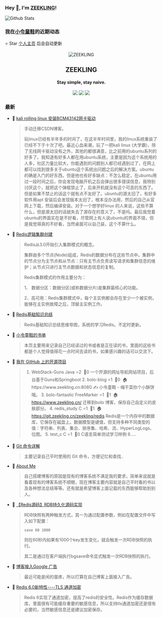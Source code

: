 ### Hey 👋, I'm [ZEEKLING](https://www.zeekling.cn)! 
![Github Stats](https://github-readme-stats.vercel.app/api?username=zeekling&show_icons=true) 
### 我在[小令童鞋](https://www.zeekling.cn)的近期动态

⭐️ Star [个人主页](https://github.com/zeekling/zeekling) 后会自动更新
<p align="center"><img alt="ZEEKLING" src="https://img.zeekling.cn/images/2020/02/23/logo.th.png"></p><h2 align="center">ZEEKLING
</h2>

<h4 align="center">Stay simple, stay naive.</h4>
<p align="center"><a title="ZEEKLING" target="_blank" href="https://github.com/zeekling/zeekling"><img src="https://img.shields.io/github/last-commit/zeekling/zeekling.svg?style=flat-square&color=FF9900"></a>
<a title="GitHub repo size in bytes" target="_blank" href="https://github.com/zeekling/zeekling"><img src="https://img.shields.io/github/repo-size/zeekling/zeekling.svg?style=flat-square"></a>
<a title="Hits" target="_blank" href="https://github.com/zeekling/hits"><img src="https://hits.b3log.org/zeekling/zeekling.svg"></a></p>

### 最新

* 📝 [kali rolling linux 安装BCM43142网卡驱动](https://www.zeekling.cn/articles/2020/09/26/1601091635148.html) 
    > <p>手动迁移CSDN博客。</p>
    > <p>玩linux已经有半年多的时间了，在这半年时间里，我的linux系统重装了已经不下于十次了吧。最近心血来潮，玩了一把kali linux (大学霸)，除了无线网卡驱动没有之外，其他的都很满意，比之前用的ubuntu系列的好多了。我知道有好多人都在用ubuntu系统，主要是因为这个系统用的人多，社区力量比较大，你能遇到的问题别人都已经遇到过了，在网上都可以找到很多关于ubuntu这个系统出问题之后的解决方案。ubuntu的确是入门的好东西。但是他也有好多缺点：不怎么稳定，在ubuntu用过一段时间之后，你会发现电脑开机之后会弹出很多错误信息，我特别讨厌这个，就把这个弹框禁止了，后来开机就没有这个可恶的东西了。但是如果不禁止的话这个就有点不友好了。ubuntu的源太旧了，有好多软件用apt 安装后会发现版本太旧了，根本没办法用，然后的自己从官网上下载，然后编译安装。对于一个想学好linux 的人来说，这些不算什么，但是源太旧的话就失去了源存在的意义了，不是吗。最后我觉着ubuntu的界面实在是不好看，尽管网上有人说ubuntu的界面不错，但是我觉得真的不好看，当然桌面可以自己装，这个不算什么。</p>
* 📝 [Redis逻辑集群创建](https://www.zeekling.cn/articles/2021/11/13/1636791051775.html) 
    > <p>Redis从3.0开始引入集群模式的概念。</p>
    > <p>集群由多个节点(Node)组成，Redis的数据分布在这些节点中。集群中的节点分为主节点和从节点：只有主节点负责读写请求和集群信息的维护；从节点只进行主节点数据和状态信息的复制。</p>
    > <p>Redis集群模式的作用主要分为：</p>
    > <p>1、 数据分区：数据分区(或称数据分片)是集群最核心的功能。</p>
    > <p>2、高可用：Redis集群模式中，每个主实例都会存在至少一个被实例，能够在主实例故障之后，顶替主实例工作。</p>
* 📝 [Redis基础知识总结](https://www.zeekling.cn/articles/2021/11/07/1636295639346.html) 
    > <p>Redis基础知识总结思维导图，系统的学习Redis。不定时更新。</p>
* 📝 [小令童鞋的书单](https://www.zeekling.cn/book.html) 
    > <p>本页主要用来记录自己已经读过的书或者是正在读的书，里面的这些书都是个人觉得值得花一点时间去读的书，如果感兴趣的话可以交流下。</p>
* 📝 [我在 GitHub 上的开源项目](https://www.zeekling.cn/github) 
    > <p></p><ol>
    > <li>WebStack-Guns Java ⭐️️2&#160;&#160;🖖0 一个开源的网址导航网站项目，后台基于Guns和Springboot  2. bolo-blog  ⭐️️1&#160;&#160;🖖0&#160;&#160;🏠https://www.zeekling.cn:8080 ✍️ 小令童鞋 - 梅干菜你个小酥饼哦。  3. bolo-fantastic FreeMarker ⭐️️1&#160;&#160;🖖1&#160;&#160;🏠<a href="https://www.zeekling.cn/">https://www.zeekling.cn/</a> 迁移到bolo 博客，保存自己自定义的皮肤部分。  4. redis_study C ⭐️️1&#160;&#160;🖖1&#160;&#160;🏠<a href="https://git.zeekling.cn/zeekling/redis" target="_blank">https://git.zeekling.cn/zeekling/redis</a> Redis是一个内存中的数据库，它保存在磁盘上。数据模型是键值，但支持多种不同类型的值：字符串、列表、集合、排序集、哈希、流、HyperLogLogs、位图。  5. test_c C ⭐️️1&#160;&#160;🖖0 C语言简单测试学习样例  6.....</li>
    > </ol>
    > <p></p>
* 📝 [Git 命令详解](https://www.zeekling.cn/articles/2019/12/01/1575184426144.html) 
    > <p>主要记录自己平时使用的 Git 命令，方便记忆和查找..</p>
* 📝 [About Me](https://www.zeekling.cn/aboutMe.html) 
    > <p>自己搭建博客的原因是现有的博客系统不满足我的要求，简单来说就是看着现有的博客系统不顺眼，现在博客主要内容就是自己平时看的书以及各种想法总结等等。还有就是希望博客上面记载的东西能够帮助到别人。</p>
* 📝 [【Redis源码】RDB持久化源码实现](https://www.zeekling.cn/articles/2020/11/25/1606235262538.html) 
    > <p>RDB快照有两种触发方式，其一为通过配置参数，例如在配置文件中写入如下配置：</p>
    > <pre><code class="language-cpp highlight-chroma"><span class="highlight-n">save</span> <span class="highlight-mi">60</span> <span class="highlight-mi">1000</span>
    > </code></pre>
    > <p>则在60秒内如果有1000个key发生变化，就会触发一次RDB快照的执行。</p>
    > <p>其二是通过在客户端执行bgsave命令显式触发一次RDB快照的执行。</p>
* 📝 [博客接入Google 广告](https://www.zeekling.cn/articles/2019/12/10/1575989964574.html) 
    > <p>最近可能是闲的蛋疼，所以打算在自己博客上面接入广告。</p>
* 📝 [Redis 6.0新特性----TLS 通道加密](https://www.zeekling.cn/articles/2021/08/01/1627817134014.html) 
    > <p>Redis 6实现了通道加密，提高了redis的安全性。Redis作为缓存数据库，里面很有可能缓存重要的敏感信息，所以支持tls通道加密还是很有必要的，当然敏感信息还是建议加密保存。</p>




